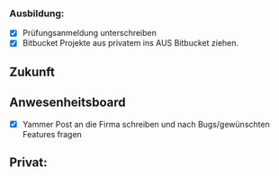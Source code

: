 
### Ausbildung:

- [x] Prüfungsanmeldung unterschreiben
- [x] Bitbucket Projekte aus privatem ins AUS Bitbucket ziehen.
## Zukunft


## Anwesenheitsboard

- [x] Yammer Post an die Firma schreiben und nach Bugs/gewünschten Features fragen
## Privat:
